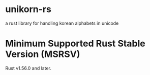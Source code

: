 # unikorn-rs
a rust library for handling korean alphabets in unicode

# Minimum Supported Rust Stable Version (MSRSV)
Rust v1.56.0 and later.
